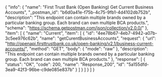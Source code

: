 {
  "info": {
    "name": "First Trust Bank (Open Banking) Get Current Business Accounts",
    "_postman_id": "b6d0a41e-f75b-4c75-9fb1-4d4102db752b",
    "description": "This endpoint can contain multiple brands owned by a particular banking group. Each brand can own multiple BCA products.",
    "schema": "https://schema.getpostman.com/json/collection/v2.0.0/"
  },
  "item": [
    {
      "name": "Current",
      "item": [
        {
          "id": "4ee78b67-4eb7-4942-a07b-3c5ee976c62b",
          "name": "getCurentBusinessAccounts",
          "request": {
            "url": "http://openapi.firsttrustbank.co.uk/open-banking/v2.1/business-current-accounts/",
            "method": "GET",
            "body": {
              "mode": "raw"
            },
            "description": "This endpoint can contain multiple brands owned by a particular banking group. Each brand can own multiple BCA products."
          },
          "response": [
            {
              "status": "OK",
              "code": 200,
              "name": "Response_200",
              "id": "5a155dfd-3ea9-42f3-96be-c9de085e837b"
            }
          ]
        }
      ]
    }
  ]
}